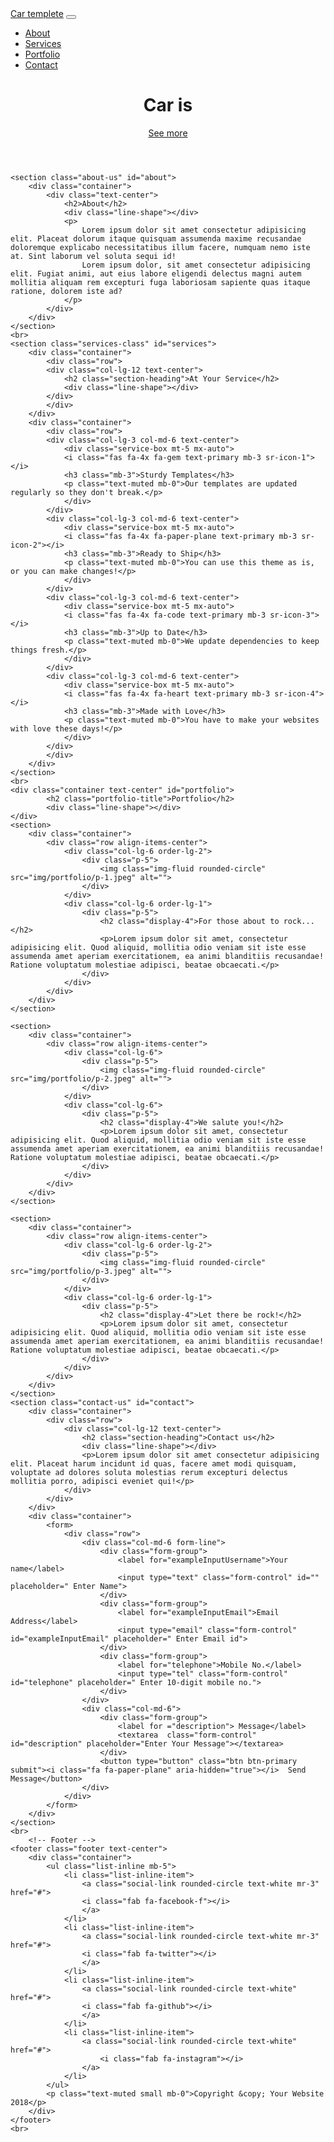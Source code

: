 <html lang="es">
<head>
    <meta charset="UTF-8">
    <meta name="viewport" content="width=device-width, initial-scale=1.0">
    <meta http-equiv="X-UA-Compatible" content="ie=edge">
    <meta name="description" content="Free Car template, with Bootstrap 4" />
    <meta name="google" content="nositelinkssearchbox">
    <meta name="author" content="@julianjp18">
    <title>Car Template</title>
    <link rel="stylesheet" href="https://use.fontawesome.com/releases/v5.4.1/css/all.css" integrity="sha384-5sAR7xN1Nv6T6+dT2mhtzEpVJvfS3NScPQTrOxhwjIuvcA67KV2R5Jz6kr4abQsz" crossorigin="anonymous">
    <link rel="stylesheet" href="https://stackpath.bootstrapcdn.com/bootstrap/4.1.3/css/bootstrap.min.css" integrity="sha384-MCw98/SFnGE8fJT3GXwEOngsV7Zt27NXFoaoApmYm81iuXoPkFOJwJ8ERdknLPMO" crossorigin="anonymous">
    <link rel="stylesheet" href="css/style.css">
    <script src="https://code.jquery.com/jquery-3.3.1.slim.min.js" integrity="sha384-q8i/X+965DzO0rT7abK41JStQIAqVgRVzpbzo5smXKp4YfRvH+8abtTE1Pi6jizo" crossorigin="anonymous"></script>
    <script src="https://cdnjs.cloudflare.com/ajax/libs/popper.js/1.14.3/umd/popper.min.js" integrity="sha384-ZMP7rVo3mIykV+2+9J3UJ46jBk0WLaUAdn689aCwoqbBJiSnjAK/l8WvCWPIPm49" crossorigin="anonymous"></script>
    <script src="https://stackpath.bootstrapcdn.com/bootstrap/4.1.3/js/bootstrap.min.js" integrity="sha384-ChfqqxuZUCnJSK3+MXmPNIyE6ZbWh2IMqE241rYiqJxyMiZ6OW/JmZQ5stwEULTy" crossorigin="anonymous"></script>
    <script src="js/main.js"></script>
</head>
<body>
    <!-- Navigation -->
    <nav class="navbar navbar-expand-lg navbar-light fixed-top" id="mainNav">
        <div class="container">
            <a class="navbar-brand js-scroll-trigger" href="#page-top">Car templete</a>
            <button class="navbar-toggler navbar-toggler-right" type="button" data-toggle="collapse" data-target="#navbarResponsive" aria-controls="navbarResponsive" aria-expanded="false" aria-label="Toggle navigation">
                <span class="navbar-toggler-icon"></span>
            </button>
            <div class="collapse navbar-collapse" id="navbarResponsive">
                <ul class="navbar-nav ml-auto">
                    <li class="nav-item">
                    <a class="nav-link js-scroll-trigger" href="#about">About</a>
                    </li>
                    <li class="nav-item">
                    <a class="nav-link js-scroll-trigger" href="#services">Services</a>
                    </li>
                    <li class="nav-item">
                    <a class="nav-link js-scroll-trigger" href="#portfolio">Portfolio</a>
                    </li>
                    <li class="nav-item">
                    <a class="nav-link js-scroll-trigger" href="#contact">Contact</a>
                    </li>
                </ul>
            </div>
        </div>
    </nav>
    <header class="background-main">
        <main class="main">
            <h1 class="main-title">Car is 
                <a href="" class="typewrite" data-period="3000" data-type='[ "Creative", "Future", "Enterteinment", "Freedom" ]'>
                    <span class="wrap"></span>
                </a>
            </h1>
        </main>
        <div class="text-center">
            <a class="main-link btn btn-lg"  href="">
                See more
                <i class="fa fa-chevron-down"></i>
            </a> 
        </div>
    </header>
    
    <section class="about-us" id="about">
        <div class="container">
            <div class="text-center">
                <h2>About</h2>
                <div class="line-shape"></div>
                <p>
                    Lorem ipsum dolor sit amet consectetur adipisicing elit. Placeat dolorum itaque quisquam assumenda maxime recusandae doloremque explicabo necessitatibus illum facere, numquam nemo iste at. Sint laborum vel soluta sequi id!
                    Lorem ipsum dolor, sit amet consectetur adipisicing elit. Fugiat animi, aut eius labore eligendi delectus magni autem mollitia aliquam rem excepturi fuga laboriosam sapiente quas itaque ratione, dolorem iste ad?
                </p>        
            </div>
        </div>
    </section>
    <br>
    <section class="services-class" id="services">
        <div class="container">
            <div class="row">
            <div class="col-lg-12 text-center">
                <h2 class="section-heading">At Your Service</h2>
                <div class="line-shape"></div>
            </div>
            </div>
        </div>
        <div class="container">
            <div class="row">
            <div class="col-lg-3 col-md-6 text-center">
                <div class="service-box mt-5 mx-auto">
                <i class="fas fa-4x fa-gem text-primary mb-3 sr-icon-1"></i>
                <h3 class="mb-3">Sturdy Templates</h3>
                <p class="text-muted mb-0">Our templates are updated regularly so they don't break.</p>
                </div>
            </div>
            <div class="col-lg-3 col-md-6 text-center">
                <div class="service-box mt-5 mx-auto">
                <i class="fas fa-4x fa-paper-plane text-primary mb-3 sr-icon-2"></i>
                <h3 class="mb-3">Ready to Ship</h3>
                <p class="text-muted mb-0">You can use this theme as is, or you can make changes!</p>
                </div>
            </div>
            <div class="col-lg-3 col-md-6 text-center">
                <div class="service-box mt-5 mx-auto">
                <i class="fas fa-4x fa-code text-primary mb-3 sr-icon-3"></i>
                <h3 class="mb-3">Up to Date</h3>
                <p class="text-muted mb-0">We update dependencies to keep things fresh.</p>
                </div>
            </div>
            <div class="col-lg-3 col-md-6 text-center">
                <div class="service-box mt-5 mx-auto">
                <i class="fas fa-4x fa-heart text-primary mb-3 sr-icon-4"></i>
                <h3 class="mb-3">Made with Love</h3>
                <p class="text-muted mb-0">You have to make your websites with love these days!</p>
                </div>
            </div>
            </div>
        </div>
    </section>
    <br>
    <div class="container text-center" id="portfolio">
            <h2 class="portfolio-title">Portfolio</h2>
            <div class="line-shape"></div>
    </div>
    <section>
        <div class="container">
            <div class="row align-items-center">
                <div class="col-lg-6 order-lg-2">
                    <div class="p-5">
                        <img class="img-fluid rounded-circle" src="img/portfolio/p-1.jpeg" alt="">
                    </div>
                </div>
                <div class="col-lg-6 order-lg-1">
                    <div class="p-5">
                        <h2 class="display-4">For those about to rock...</h2>
                        <p>Lorem ipsum dolor sit amet, consectetur adipisicing elit. Quod aliquid, mollitia odio veniam sit iste esse assumenda amet aperiam exercitationem, ea animi blanditiis recusandae! Ratione voluptatum molestiae adipisci, beatae obcaecati.</p>
                    </div>
                </div>
            </div>
        </div>
    </section>

    <section>
        <div class="container">
            <div class="row align-items-center">
                <div class="col-lg-6">
                    <div class="p-5">
                        <img class="img-fluid rounded-circle" src="img/portfolio/p-2.jpeg" alt="">
                    </div>
                </div>
                <div class="col-lg-6">
                    <div class="p-5">
                        <h2 class="display-4">We salute you!</h2>
                        <p>Lorem ipsum dolor sit amet, consectetur adipisicing elit. Quod aliquid, mollitia odio veniam sit iste esse assumenda amet aperiam exercitationem, ea animi blanditiis recusandae! Ratione voluptatum molestiae adipisci, beatae obcaecati.</p>
                    </div>
                </div>
            </div>
        </div>
    </section>

    <section>
        <div class="container">
            <div class="row align-items-center">
                <div class="col-lg-6 order-lg-2">
                    <div class="p-5">
                        <img class="img-fluid rounded-circle" src="img/portfolio/p-3.jpeg" alt="">
                    </div>
                </div>
                <div class="col-lg-6 order-lg-1">
                    <div class="p-5">
                        <h2 class="display-4">Let there be rock!</h2>
                        <p>Lorem ipsum dolor sit amet, consectetur adipisicing elit. Quod aliquid, mollitia odio veniam sit iste esse assumenda amet aperiam exercitationem, ea animi blanditiis recusandae! Ratione voluptatum molestiae adipisci, beatae obcaecati.</p>
                    </div>
                </div>
            </div>
        </div>
    </section>
    <section class="contact-us" id="contact">
        <div class="container">
            <div class="row">
                <div class="col-lg-12 text-center">
                    <h2 class="section-heading">Contact us</h2>
                    <div class="line-shape"></div>
                    <p>Lorem ipsum dolor sit amet consectetur adipisicing elit. Placeat harum incidunt id quas, facere amet modi quisquam, voluptate ad dolores soluta molestias rerum excepturi delectus mollitia porro, adipisci eveniet qui!</p>
                </div>
            </div>
        </div>
        <div class="container">
            <form>
                <div class="row">
                    <div class="col-md-6 form-line">
                        <div class="form-group">
                            <label for="exampleInputUsername">Your name</label>
                            <input type="text" class="form-control" id="" placeholder=" Enter Name">
                        </div>
                        <div class="form-group">
                            <label for="exampleInputEmail">Email Address</label>
                            <input type="email" class="form-control" id="exampleInputEmail" placeholder=" Enter Email id">
                        </div>	
                        <div class="form-group">
                            <label for="telephone">Mobile No.</label>
                            <input type="tel" class="form-control" id="telephone" placeholder=" Enter 10-digit mobile no.">
                        </div>
                    </div>
                    <div class="col-md-6">
                        <div class="form-group">
                            <label for ="description"> Message</label>
                            <textarea  class="form-control" id="description" placeholder="Enter Your Message"></textarea>
                        </div>
                        <button type="button" class="btn btn-primary submit"><i class="fa fa-paper-plane" aria-hidden="true"></i>  Send Message</button>
                    </div>        
                </div>
            </form>
        </div>
    </section>
    <br>
        <!-- Footer -->
    <footer class="footer text-center">
        <div class="container">
            <ul class="list-inline mb-5">
                <li class="list-inline-item">
                    <a class="social-link rounded-circle text-white mr-3" href="#">
                    <i class="fab fa-facebook-f"></i>
                    </a>
                </li>
                <li class="list-inline-item">
                    <a class="social-link rounded-circle text-white mr-3" href="#">
                    <i class="fab fa-twitter"></i>
                    </a>
                </li>
                <li class="list-inline-item">
                    <a class="social-link rounded-circle text-white" href="#">
                    <i class="fab fa-github"></i>
                    </a>
                </li>
                <li class="list-inline-item">
                    <a class="social-link rounded-circle text-white" href="#">
                        <i class="fab fa-instagram"></i>
                    </a>
                </li>
            </ul>
            <p class="text-muted small mb-0">Copyright &copy; Your Website 2018</p>
        </div>
    </footer>
    <br>
</body>
</html>
